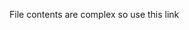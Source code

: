 File contents are complex so use this link<br><a target="_blank" href="https://jimfawcett.github.io/CommCompare.html">
<br>
